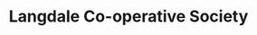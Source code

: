 ---
title: "Langdale Co-operative Society"
url: /chapel-stile/langdale-co-operative-society/
shop: convenience
---